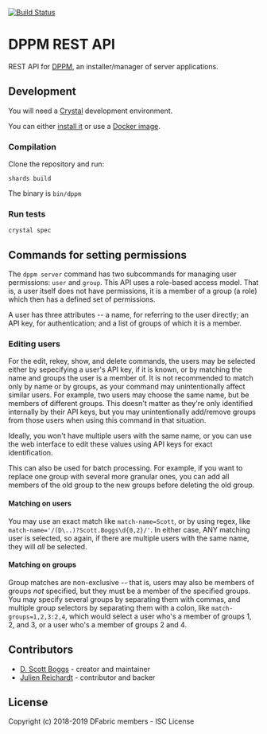 [![Build Status](https://cloud.drone.io/api/badges/DFabric/dppm-rest-api/status.svg)](https://cloud.drone.io/DFabric/dppm-rest-api)

# DPPM REST API

REST API for [DPPM](https://github.com/DFabric/dppm), an installer/manager of server applications.

## Development

You will need a [Crystal](https://crystal-lang.org) development environment.

You can either [install it](https://crystal-lang.org/docs/installation) or use a [Docker image](https://hub.docker.com/r/jrei/crystal-alpine).

### Compilation

Clone the repository and run:

`shards build`

The binary is `bin/dppm`

### Run tests

`crystal spec`

## Commands for setting permissions
The `dppm server` command has two subcommands for managing user permissions:
`user` and `group`. This API uses a role-based access model. That is, a user
itself does not have permissions, it is a member of a group (a role) which
then has a defined set of permissions.

A user has three attributes -- a name, for referring to the user directly;
an API key, for authentication; and a list of groups of which it is a member.

### Editing users

For the edit, rekey, show, and delete commands, the users may be selected
either by sepecifying a user's API key, if it is known, or by matching the name
and groups the user is a member of. It is not recommended to match only by name
or by groups, as your command may unintentionally affect similar users. For
example, two users may choose the same name, but be members of different
groups. This doesn't matter as they're only identified internally by their
API keys, but you may unintentionally add/remove groups from those users when
using this command in that situation.

Ideally, you won't have multiple users with the same name, or you can use the
web interface to edit these values using API keys for exact identification.

This can also be used for batch processing. For example, if you want to replace
one group with several more granular ones, you can add all members of the old
group to the new groups before deleting the old group.

#### Matching on users
You may use an exact match like `match-name=Scott`, or by using regex, like
`match-name='/(D\..)?Scott.Boggs\d{0,2}/'`. In either case, ANY matching user
is selected, so again, if there are multiple users with the same name, they
will *all* be selected.

#### Matching on groups
Group matches are non-exclusive -- that is, users may also be members of groups
*not* specified, but they must be a member of the specified groups. You may
specify several groups by separating them with commas, and multiple group
selectors by separating them with a colon, like `match-groups=1,2,3:2,4`, which
would select a user who's a member of groups 1, 2, and 3, or a user who's a member
of groups 2 and 4.

## Contributors

- [D. Scott Boggs](https://github.com/dscottboggs) - creator and maintainer
- [Julien Reichardt](https://github.com/j8r) - contributor and backer

## License

Copyright (c) 2018-2019 DFabric members - ISC License
